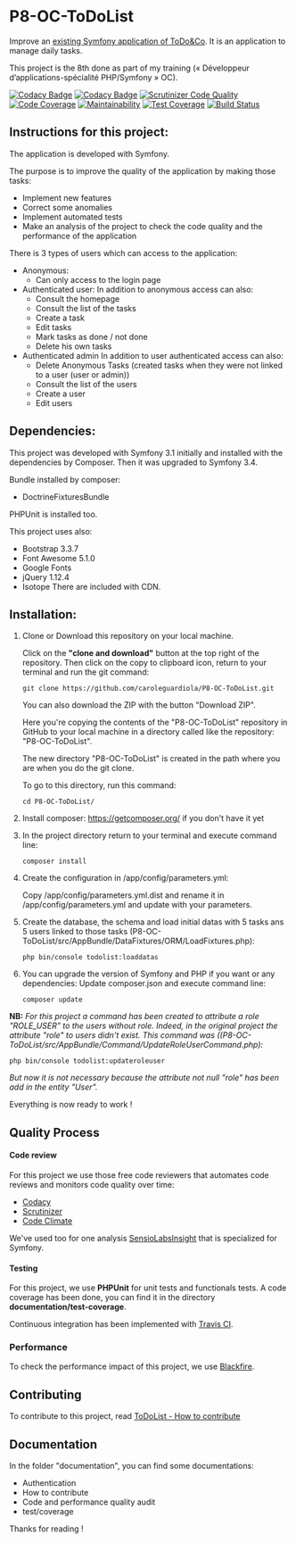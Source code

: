# P8-OC-ToDoList

Improve an [existing Symfony application of ToDo&Co](https://github.com/saro0h/projet8-TodoList).
It is an application to manage daily tasks.

This project is the 8th done as part of my training (« Développeur d’applications-spécialité PHP/Symfony » OC).

[![Codacy Badge](https://api.codacy.com/project/badge/Grade/350922d42cc2497d8ddc1fa4034f8f6e)](https://www.codacy.com/app/caroleguardiola/P8-OC-ToDoList?utm_source=github.com&amp;utm_medium=referral&amp;utm_content=caroleguardiola/P8-OC-ToDoList&amp;utm_campaign=Badge_Grade) [![Codacy Badge](https://api.codacy.com/project/badge/Coverage/350922d42cc2497d8ddc1fa4034f8f6e)](https://www.codacy.com/app/caroleguardiola/P8-OC-ToDoList?utm_source=github.com&utm_medium=referral&utm_content=caroleguardiola/P8-OC-ToDoList&utm_campaign=Badge_Coverage)
[![Scrutinizer Code Quality](https://scrutinizer-ci.com/g/caroleguardiola/P8-OC-ToDoList/badges/quality-score.png?b=master)](https://scrutinizer-ci.com/g/caroleguardiola/P8-OC-ToDoList/?branch=master) [![Code Coverage](https://scrutinizer-ci.com/g/caroleguardiola/P8-OC-ToDoList/badges/coverage.png?b=master)](https://scrutinizer-ci.com/g/caroleguardiola/P8-OC-ToDoList/?branch=master)
[![Maintainability](https://api.codeclimate.com/v1/badges/962611aa9686c749ef95/maintainability)](https://codeclimate.com/github/caroleguardiola/P8-OC-ToDoList/maintainability) [![Test Coverage](https://api.codeclimate.com/v1/badges/962611aa9686c749ef95/test_coverage)](https://codeclimate.com/github/caroleguardiola/P8-OC-ToDoList/test_coverage)
[![Build Status](https://travis-ci.org/caroleguardiola/P8-OC-ToDoList.svg?branch=master)](https://travis-ci.org/caroleguardiola/P8-OC-ToDoList)


## Instructions for this project:

The application is developed with Symfony.

The purpose is to improve the quality of the application by making those tasks:
* Implement new features
* Correct some anomalies
* Implement automated tests
* Make an analysis of the project to check the code quality and the performance of the application


There is 3 types of users which can access to the application:
* 	Anonymous: 
	* 	Can only access to the login page
* 	Authenticated user: 
	In addition to anonymous access can also:
	*	Consult the homepage
	* 	Consult the list of the tasks
	*   Create a task
	*   Edit tasks
	*   Mark tasks as done / not done
	*   Delete his own tasks
* 	Authenticated admin 
	In addition to user authenticated access can also:
	*	Delete Anonymous Tasks (created tasks when they were not linked to a user (user or admin))
	*	Consult the list of the users
	*	Create a user
	*	Edit users


## Dependencies:

This project was developed with Symfony 3.1 initially and installed with the dependencies by Composer. Then it was upgraded to Symfony 3.4.

Bundle installed by composer:
*  DoctrineFixturesBundle

PHPUnit is installed too.

This project uses also:
* Bootstrap 3.3.7
* Font Awesome 5.1.0
* Google Fonts
* jQuery 1.12.4
* Isotope
There are included with CDN.


## Installation:

1.	Clone or Download this repository on your local machine.

	Click on the **"clone and download"** button at the top right of the repository.
	Then click on the copy to clipboard icon, return to your terminal and run the git command:
	```
	git clone https://github.com/caroleguardiola/P8-OC-ToDoList.git
	```

	You can also download the ZIP with the button "Download ZIP".

	Here you're copying the contents of the "P8-OC-ToDoList" repository in GitHub to your local machine in a directory called like the repository: "P8-OC-ToDoList".

	The new directory "P8-OC-ToDoList" is created in the path where you are when you do the git clone.

	To go to this directory, run this command:
	```
	cd P8-OC-ToDoList/
	```

2.	Install composer: https://getcomposer.org/ if you don't have it yet

3.	In the project directory return to your terminal and execute command line: 

	```
	composer install
	```

4. 	Create the configuration in /app/config/parameters.yml:

	Copy /app/config/parameters.yml.dist and rename it in /app/config/parameters.yml and update with your parameters.

5. 	Create the database, the schema and load initial datas with 5 tasks ans 5 users linked to those tasks (P8-OC-ToDoList/src/AppBundle/DataFixtures/ORM/LoadFixtures.php): 

	```
	php bin/console todolist:loaddatas
	```
	
7. 	You can upgrade the version of Symfony and PHP if you want or any dependencies: 
	Update composer.json and execute command line:

	```
	composer update
	```


**NB:** 
*For this project a command has been created to attribute a role "ROLE_USER" to the users without role. Indeed, in the original project the attribute "role" to users didn't exist.*
*This command was ((P8-OC-ToDoList/src/AppBundle/Command/UpdateRoleUserCommand.php):*
```
php bin/console todolist:updateroleuser
```
*But now it is not necessary because the attribute not null "role" has been add in the entity "User".*


Everything is now ready to work !


## Quality Process

#### Code review

For this project we use those free code reviewers that automates code reviews and monitors code quality over time:
* [Codacy](https://www.codacy.com/) 
* [Scrutinizer](https://scrutinizer-ci.com/)
* [Code Climate](https://codeclimate.com/)

We've used too for one analysis [SensioLabsInsight](https://insight.sensiolabs.com/) that is specialized for Symfony.

#### Testing

For this project, we use **PHPUnit** for unit tests and functionals tests.
A code coverage has been done, you can find it in the directory **documentation/test-coverage**.

Continuous integration has been implemented with [Travis CI](https://travis-ci.org/).

### Performance
	
To check the performance impact of this project, we use [Blackfire](https://blackfire.io/).


## Contributing

To contribute to this project, read [ToDoList - How to contribute](https://github.com/caroleguardiola/P8-OC-ToDoList/blob/master/documentation/Contributing%20to%20the%20project.md)


## Documentation

In the folder "documentation", you can find some documentations:
* Authentication
* How to contribute
* Code and performance quality audit
* test/coverage

Thanks for reading !